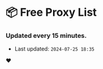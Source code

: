 # :package: Free Proxy List
### Updated every 15 minutes.

- Last updated: `2024-07-25 18:35`

:heart:
